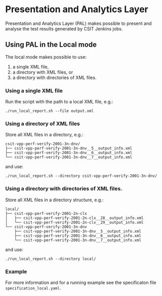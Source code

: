 # Presentation and Analytics Layer

Presentation and Analytics Layer (PAL) makes possible to present and
analyse the test results generated by CSIT Jenkins jobs.

## Using PAL in the Local mode

The local mode makes possible to use:
1. a single XML file,
2. a directory with XML files, or
3. a directory with directories of XML files.

### Using a single XML file

Run the script with the path to a local XML file, e.g.:

    ./run_local_report.sh --file output.xml

### Using a directory of XML files

Store all XML files in a directory, e.g.:
 
    csit-vpp-perf-verify-2001-3n-dnv/
    ├── csit-vpp-perf-verify-2001-3n-dnv__5__output_info.xml
    ├── csit-vpp-perf-verify-2001-3n-dnv__6__output_info.xml
    └── csit-vpp-perf-verify-2001-3n-dnv__7__output_info.xml 
 
and use:

    ./run_local_report.sh --directory csit-vpp-perf-verify-2001-3n-dnv/

### Using a directory with directories of XML files.

Store all XML files in a directory structure, e.g.:

    local/
    ├── csit-vpp-perf-verify-2001-2n-clx
    │   ├── csit-vpp-perf-verify-2001-2n-clx__28__output_info.xml
    │   └── csit-vpp-perf-verify-2001-2n-clx__29__output_info.xml
    └── csit-vpp-perf-verify-2001-3n-dnv
        ├── csit-vpp-perf-verify-2001-3n-dnv__5__output_info.xml
        ├── csit-vpp-perf-verify-2001-3n-dnv__6__output_info.xml
        └── csit-vpp-perf-verify-2001-3n-dnv__7__output_info.xml

and use:

    ./run_local_report.sh --directory local/

### Example

For more information and for a running example see the specificaton file
`specification_local.yaml`.
